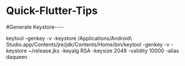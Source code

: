 # Quick-Flutter-Tips

#Generate Keystore----

keytool -genkey -v -keystore /Applications/Android\ Studio.app/Contents/jre/jdk/Contents/Home/bin/keytool -genkey -v -keystore ~/release.jks -keyalg RSA -keysize 2048 -validity 10000 -alias daqueen
